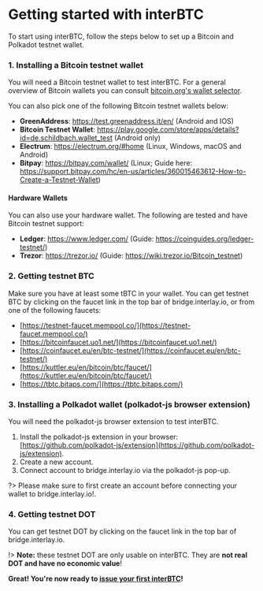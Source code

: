 # Getting started with interBTC


To start using interBTC, follow the steps below to set up a Bitcoin and Polkadot testnet wallet.

### 1. Installing a Bitcoin testnet wallet

You will need a Bitcoin testnet wallet to test interBTC.
For a general overview of Bitcoin wallets you can consult [bitcoin.org's wallet selector](https://bitcoin.org/en/choose-your-wallet?step=5).


You can also pick one of the following Bitcoin testnet wallets below:

- **GreenAddress**: https://test.greenaddress.it/en/ (Android and IOS)
- **Bitcoin Testnet Wallet**: https://play.google.com/store/apps/details?id=de.schildbach.wallet_test (Android only)
- **Electrum**: https://electrum.org/#home (Linux, Windows, macOS and Android)
- **Bitpay**: https://bitpay.com/wallet/ (Linux; Guide here: https://support.bitpay.com/hc/en-us/articles/360015463612-How-to-Create-a-Testnet-Wallet)

#### Hardware Wallets
You can also use your hardware wallet. The following are tested and have Bitcoin testnet support:

- **Ledger**: https://www.ledger.com/ (Guide: https://coinguides.org/ledger-testnet/)
- **Trezor**: https://trezor.io/ (Guide: https://wiki.trezor.io/Bitcoin_testnet)

### 2. Getting testnet BTC

Make sure you have at least some tBTC in your wallet.
You can get testnet BTC by clicking on the faucet link in the top bar of bridge.interlay.io, or from one of the following faucets:

- [https://testnet-faucet.mempool.co/](https://testnet-faucet.mempool.co/)
- [https://bitcoinfaucet.uo1.net/](https://bitcoinfaucet.uo1.net/)
- [https://coinfaucet.eu/en/btc-testnet/](https://coinfaucet.eu/en/btc-testnet/)
- [https://kuttler.eu/en/bitcoin/btc/faucet/](https://kuttler.eu/en/bitcoin/btc/faucet/)
- [https://tbtc.bitaps.com/](https://tbtc.bitaps.com/)

### 3. Installing a Polkadot wallet (polkadot-js browser extension)

You will need the polkadot-js browser extension to test interBTC.

1. Install the polkadot-js extension in your browser: [https://github.com/polkadot-js/extension](https://github.com/polkadot-js/extension).
2. Create a new account.
3. Connect account to bridge.interlay.io via the polkadot-js pop-up.

?> Please make sure to first create an account before connecting your wallet to bridge.interlay.io!.

### 4. Getting testnet DOT

You can get testnet DOT by clicking on the faucet link in the top bar of bridge.interlay.io.

!> **Note:** these testnet DOT are only usable on interBTC. They are **not real DOT and have no economic value**!





**Great! You're now ready to  [issue your first interBTC](/start/issue)!**
